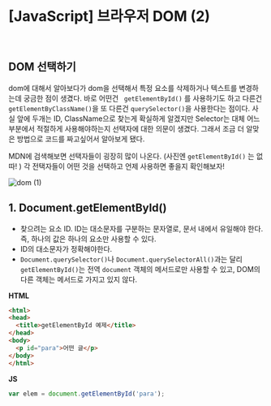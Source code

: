 

<br/>

# [JavaScript] 브라우저 DOM (2)

<br/>

## DOM 선택하기 

dom에 대해서 알아보다가 dom을 선택해서 특정 요소를 삭제하거나 텍스트를 변경하는데 궁금한 점이 생겼다. 바로 어떤건 ` getElementById()` 를 사용하기도 하고 다른건 ` getElementByClassName()`을 또 다른건 `querySelector()`을 사용한다는 점이다. 사실 앞에 두개는 ID, ClassName으로 찾는게 확실하게 알겠지만 Selector는 대체 어느 부분에서 적절하게 사용해야하는지 선택자에 대한 의문이 생겼다. 그래서 조금 더 알맞은 방법으로 코드를 짜고싶어서 알아보게 됐다. 

MDN에 검색해보면 선택자들이 굉장히 많이 나온다. (사진엔 `getElementById()` 는 없따! ) 각 전택자들이 어떤 것을 선택하고 언제 사용하면 좋을지 확인해보자!

![dom (1)](https://user-images.githubusercontent.com/104333249/172045781-2d489a27-e622-44d7-99ae-08c90cb3ab13.png)



## 1. Document.getElementById()

* 찾으려는 요소 ID. ID는 대소문자를 구분하는 문자열로, 문서 내에서 유일해야 한다.  즉, 하나의 값은 하나의 요소만 사용할 수 있다. 
* ID의 대소문자가 정확해야한다. 
* `Document.querySelector()`나 `Document.querySelectorAll()`과는 달리 `getElementById()`는 전역 `document` 객체의 메서드로만 사용할 수 있고, DOM의 다른 객체는 메서드로 가지고 있지 않다.

**HTML**

```html
<html>
<head>
  <title>getElementById 예제</title>
</head>
<body>
  <p id="para">어떤 글</p>
</body>
</html>
```

**JS**

```js
var elem = document.getElementById('para');
```


<br>
<br>
